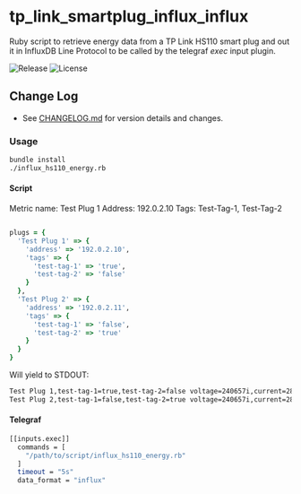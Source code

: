# tp_link_smartplug_influx_influx

Ruby script to retrieve energy data from a TP Link HS110 smart plug and out it in InfluxDB Line Protocol to be called by the telegraf *exec* input plugin.

![Release](https://img.shields.io/github/release/bmhughes/tp_link_smartplug_influx.svg) ![License](https://img.shields.io/github/license/bmhughes/tp_link_smartplug_influx.svg)

## Change Log

- See [CHANGELOG.md](/CHANGELOG.md) for version details and changes.

### Usage

```bash
bundle install
./influx_hs110_energy.rb
```

#### Script

Metric name: Test Plug 1
Address: 192.0.2.10
Tags: Test-Tag-1, Test-Tag-2

```ruby

plugs = {
  'Test Plug 1' => {
    'address' => '192.0.2.10',
    'tags' => {
      'test-tag-1' => 'true',
      'test-tag-2' => 'false'
    }
  },
  'Test Plug 2' => {
    'address' => '192.0.2.11',
    'tags' => {
      'test-tag-1' => 'false',
      'test-tag-2' => 'true'
    }
  }
}

```

Will yield to STDOUT:

```bash
Test Plug 1,test-tag-1=true,test-tag-2=false voltage=240657i,current=288i,power=62120i
Test Plug 2,test-tag-1=false,test-tag-2=true voltage=240657i,current=288i,power=62120i
```

#### Telegraf

```bash
[[inputs.exec]]
  commands = [
    "/path/to/script/influx_hs110_energy.rb"
  ]
  timeout = "5s"
  data_format = "influx"
```

